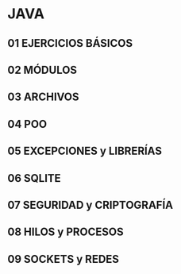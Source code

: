 # JAVA  

## 01 EJERCICIOS BÁSICOS  

## 02 MÓDULOS  

## 03 ARCHIVOS  

## 04 POO  

## 05 EXCEPCIONES y LIBRERÍAS  

## 06 SQLITE  

## 07 SEGURIDAD y CRIPTOGRAFÍA  

## 08 HILOS y PROCESOS  

## 09 SOCKETS y REDES   


